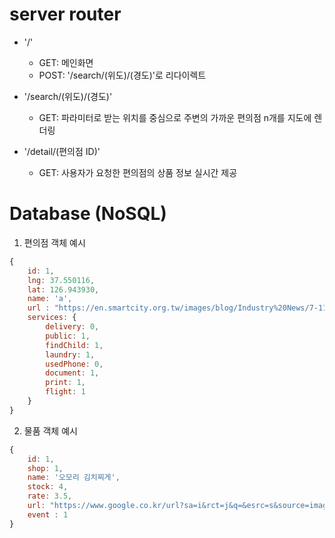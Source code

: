 
# server router
* '/'
  * GET: 메인화면	
  * POST: '/search/(위도)/(경도)'로 리다이렉트

* '/search/(위도)/(경도)'
  * GET: 파라미터로 받는 위치를 중심으로 주변의 가까운 편의점 n개를 지도에 렌더링

* '/detail/(편의점 ID)'
  * GET: 사용자가 요청한 편의점의 상품 정보 실시간 제공 


# Database (NoSQL)

1. 편의점 객체 예시

```javascript
{
    id: 1,
    lng: 37.550116,
    lat: 126.943930,
    name: 'a',
    url : "https://en.smartcity.org.tw/images/blog/Industry%20News/7-11.jpg",
    services: {
        delivery: 0,
        public: 1,
        findChild: 1,
        laundry: 1,
        usedPhone: 0,
        document: 1,
        print: 1,
        flight: 1
    }
}
```

2. 물품 객체 예시
```javascript
{
    id: 1,
    shop: 1,
    name: '오모리 김치찌게',
    stock: 4,
    rate: 3.5,
    url: "https://www.google.co.kr/url?sa=i&rct=j&q=&esrc=s&source=images&cd=&cad=rja&uact=8&ved=2ahUKEwjR8Z6dpofdAhVSUN4KHS7vBIcQjRx6BAgBEAU&url=https%3A%2F%2Fppss.kr%2Farchives%2F145580&psig=AOvVaw1YCwL5lFXpNj3glIr40oLl&ust=1535255409878677",
    event : 1
}
```

